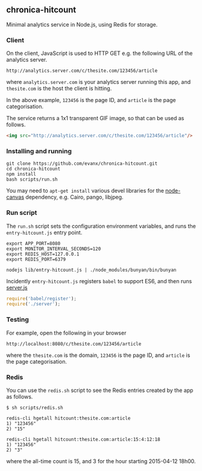 
## chronica-hitcount

Minimal analytics service in Node.js, using Redis for storage.


### Client

On the client, JavaScript is used to HTTP GET e.g. the following URL of the analytics server.

```
http://analytics.server.com/c/thesite.com/123456/article
```

where `analytics.server.com` is your analytics server running this app, and `thesite.com` is the host the client is hitting.

In the above example, `123456` is the page ID, and `article` is the page categorisation.

The service returns a 1x1 transparent GIF image, so that can be used as follows.

```html
<img src="http://analytics.server.com/c/thesite.com/123456/article"/>
```


### Installing and running

```shell
git clone https://github.com/evanx/chronica-hitcount.git
cd chronica-hitcount
npm install
bash scripts/run.sh
```

You may need to `apt-get install` various devel libraries for the <a href="https://github.com/Automattic/node-canvas">node-canvas</a> dependency, e.g. Cairo, pango, libjpeg.


### Run script

The `run.sh` script sets the configuration environment variables, and runs the `entry-hitcount.js` entry point.

```shell
export APP_PORT=8080
export MONITOR_INTERVAL_SECONDS=120
export REDIS_HOST=127.0.0.1
export REDIS_PORT=6379

nodejs lib/entry-hitcount.js | ./node_modules/bunyan/bin/bunyan
```

Incidently `entry-hitcount.js` registers `babel` to support ES6, and then runs <a href="https://github.com/evanx/chronica-hitcount/blob/master/lib/server.js">server.js</a>

```javascript
require('babel/register');
require('./server');
```

### Testing

For example, open the following in your browser
```
http://localhost:8080/c/thesite.com/123456/article
```
where the `thesite.com` is the domain, `123456` is the page ID, and `article` is the page categorisation.


### Redis

You can use the `redis.sh` script to see the Redis entries created by the app as follows.
```shell
$ sh scripts/redis.sh

redis-cli hgetall hitcount:thesite.com:article
1) "123456"
2) "15"

redis-cli hgetall hitcount:thesite.com:article:15:4:12:18
1) "123456"
2) "3"
```
where the all-time count is 15, and 3 for the hour starting 2015-04-12 18h00.
